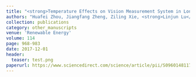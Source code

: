 ```yaml
---
title: "<strong>Temperature Effects on Vision Measurement System in Long-term Continuous Monitoring of Displacement</strong>"
authors: "Huafei Zhou, Jiangfang Zheng, Ziling Xie, <strong>Linjun Lu</strong>, Yiqing Ni, JM Ko"
collection: publications
category: other_manuscripts
venue: 'Renewable Energy'
volume: 114
page: 968-983
date: 2017-12-01
header:
  teaser: test.png
paperurl: https://www.sciencedirect.com/science/article/pii/S0960148117307310
---
```

